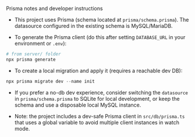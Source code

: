 Prisma notes and developer instructions

- This project uses Prisma (schema located at `prisma/schema.prisma`). The datasource configured in the existing schema is MySQL/MariaDB.

- To generate the Prisma client (do this after setting `DATABASE_URL` in your environment or `.env`):

```powershell
# from server/ folder
npx prisma generate
```

- To create a local migration and apply it (requires a reachable dev DB):

```powershell
npx prisma migrate dev --name init
```

- If you prefer a no-db dev experience, consider switching the `datasource` in `prisma/schema.prisma` to SQLite for local development, or keep the schema and use a disposable local MySQL instance.

- Note: the project includes a dev-safe Prisma client in `src/db/prisma.ts` that uses a global variable to avoid multiple client instances in watch mode.
